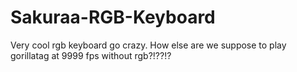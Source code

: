# Sakuraa-RGB-Keyboard
Very cool rgb keyboard go crazy. How else are we suppose to play gorillatag at 9999 fps without rgb?!??!?
